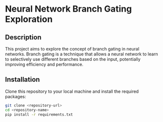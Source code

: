 # Neural Network Branch Gating Exploration

## Description
This project aims to explore the concept of branch gating in neural networks. 
Branch gating is a technique that allows a neural network to learn to selectively 
use different branches based on the input, potentially improving efficiency and performance.

## Installation
Clone this repository to your local machine and install the required packages:

```bash
git clone <repository-url>
cd <repository-name>
pip install -r requirements.txt